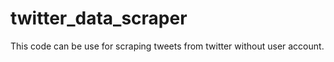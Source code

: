 # twitter_data_scraper

This code can be use for scraping tweets from twitter without user account.
